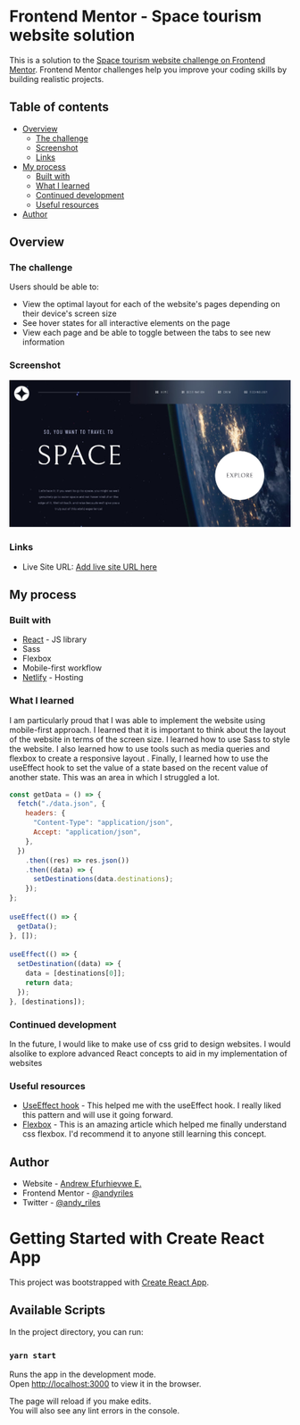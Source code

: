 # Frontend Mentor - Space tourism website solution

This is a solution to the [Space tourism website challenge on Frontend Mentor](https://www.frontendmentor.io/challenges/space-tourism-multipage-website-gRWj1URZ3). Frontend Mentor challenges help you improve your coding skills by building realistic projects.

## Table of contents

- [Overview](#overview)
  - [The challenge](#the-challenge)
  - [Screenshot](#screenshot)
  - [Links](#links)
- [My process](#my-process)
  - [Built with](#built-with)
  - [What I learned](#what-i-learned)
  - [Continued development](#continued-development)
  - [Useful resources](#useful-resources)
- [Author](#author)

## Overview

### The challenge

Users should be able to:

- View the optimal layout for each of the website's pages depending on their device's screen size
- See hover states for all interactive elements on the page
- View each page and be able to toggle between the tabs to see new information

### Screenshot

![](./screenshot.jpg)

### Links

- Live Site URL: [Add live site URL here](http://https://astro-tour.netlify.app/)

## My process

### Built with

- [React](https://reactjs.org/) - JS library
- Sass
- Flexbox
- Mobile-first workflow
- [Netlify](https://www.netlify.com/) - Hosting

### What I learned

I am particularly proud that I was able to implement the website using mobile-first approach. I learned that it is important to think about the layout of the website in terms of the screen size. I learned how to use Sass to style the website.
I also learned how to use tools such as media queries and flexbox to create a responsive layout .
Finally, I learned how to use the useEffect hook to set the value of a state based on the recent value of another state. This was an area in which I struggled a lot.

```js
const getData = () => {
  fetch("./data.json", {
    headers: {
      "Content-Type": "application/json",
      Accept: "application/json",
    },
  })
    .then((res) => res.json())
    .then((data) => {
      setDestinations(data.destinations);
    });
};

useEffect(() => {
  getData();
}, []);

useEffect(() => {
  setDestination((data) => {
    data = [destinations[0]];
    return data;
  });
}, [destinations]);
```

### Continued development

In the future, I would like to make use of css grid to design websites. I would alsolike to explore advanced React concepts to aid in my implementation of websites

### Useful resources

- [UseEffect hook](https://reactjs.org/docs/hooks-effect.html) - This helped me with the useEffect hook. I really liked this pattern and will use it going forward.
- [Flexbox](https://css-tricks.com/snippets/css/a-guide-to-flexbox/) - This is an amazing article which helped me finally understand css flexbox. I'd recommend it to anyone still learning this concept.

## Author

- Website - [Andrew Efurhievwe E.](https://andys-portfolio.netlify.app)
- Frontend Mentor - [@andyriles](https://www.frontendmentor.io/profile/andyriles)
- Twitter - [@andy_riles](https://www.twitter.com/andy_riles)

# Getting Started with Create React App

This project was bootstrapped with [Create React App](https://github.com/facebook/create-react-app).

## Available Scripts

In the project directory, you can run:

### `yarn start`

Runs the app in the development mode.\
Open [http://localhost:3000](http://localhost:3000) to view it in the browser.

The page will reload if you make edits.\
You will also see any lint errors in the console.
